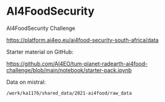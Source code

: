# AI4FoodSecurity

AI4FoodSecurity Challenge

https://platform.ai4eo.eu/ai4food-security-south-africa/data

Starter material on GitHub:

https://github.com/AI4EO/tum-planet-radearth-ai4food-challenge/blob/main/notebook/starter-pack.ipynb

Data on mistral:

`/work/ka1176/shared_data/2021-ai4food/raw_data`
